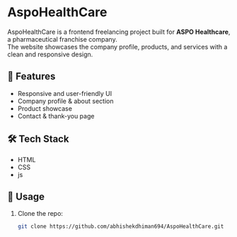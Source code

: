 # AspoHealthCare

AspoHealthCare is a frontend freelancing project built for **ASPO Healthcare**, a pharmaceutical franchise company.  
The website showcases the company profile, products, and services with a clean and responsive design.

## 🚀 Features
- Responsive and user-friendly UI  
- Company profile & about section  
- Product showcase  
- Contact & thank-you page  

## 🛠 Tech Stack
- HTML  
- CSS  
- js  

## 📂 Usage
1. Clone the repo:  
   ```bash
   git clone https://github.com/abhishekdhiman694/AspoHealthCare.git
